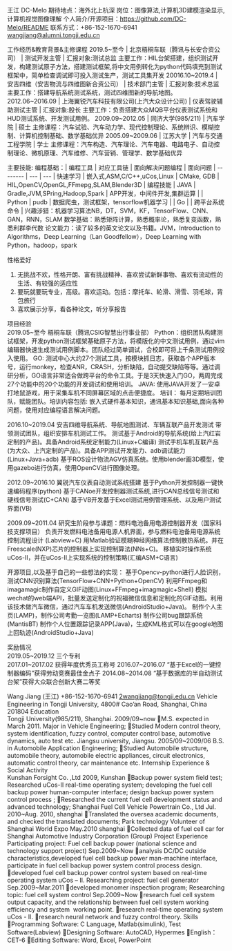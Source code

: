 王江 DC-Melo
期待地点：海外北上杭深
岗位：图像算法,计算机3D建模渲染显示,计算机视觉图像理解
个人简介/开源项目：https://github.com/DC-Melo/README
联系方式：+86-152-1670-6941 wangjiang@alumni.tongji.edu.cn

工作经历&教育背景&主修课程
2019.5~至今     | 北京梧桐车联（腾讯与长安合资公司）         | 测试开发主管         | 汇报对象:测试总监
主要工作：HIL台架搭建，组织测试开发，构建测试原子方法，搭建测试框架,将中文用例转化为python代码填充到测试框架中，简单检查调试即可投入测试生产，测试工具集开发
20016.10~2019.4 | 安吉四维（安吉物流与四维图新合资公司）     | 技术部门主管         | 汇报对象:技术总监
主要工作：搭建导航系统测试系统，测试四维图新的导航地图。
2012.06~2016.09 | 上海翼锐汽车科技有限公司(上汽大众设计公司) | 仪表驾驶辅助测试主管 | 汇报对象:股长
主要工作：负责搭建大众MQB平台仪表测试系统和HUD测试系统、开发测试用例。
2009.09~2012.05 | 同济大学(985/211)                          | 汽车学院             | 硕士
主修课程：汽车试验、汽车动力学、现代控制理论、系统辨识、模糊控制、计算机控制基础、数学基础优异
2005.09~2009.06 | 江苏大学                                   | 汽车与交通工程学院   | 学士
主修课程：汽车构造、汽车理论、汽车电器、电路电子、自动控制理论、微机原理、汽车维修、汽车营销、管理学、数学基础优异

主要技能:
编程基础：| 编程工具                    | 对应工具链                      | 面向解决问题编程                        |
面向问题  | --------                    | ---                             | ---                                     |
快速学习  | 嵌入式,ASM,C/C++,uCos,Linux | CMake, GDB                      | HIL,OpenCV,OpenGL,FFmepg,SLAM,Blender3D |
编程技能  | JAVA                        | Gradle,JVM,SPring,Hadoop,Spark | APP开发，中间件开发,集群运算            |
          | Python                      | pudb                            | 数据爬虫，测试框架，tensorflow机器学习  |
          | Go                          |                                 | 跨平台系统命令                          |
兴趣涉猎：机器学习算法NB，DT，SVM，KF，TensorFlow、CNN、GAN，RNN，SLAM
数学基础：熟悉矩阵计算，熟悉概率论，熟悉复变函数，熟悉利群李代数
论文能力：读了较多的英文论文以及书籍。JVM，Introduction to Algorithms，Deep Learning（Lan Goodfellow），Deep Learning with Python，hadoop，spark

性格爱好																							
1. 无挑战不欢，性格开朗、富有挑战精神、喜欢尝试新鲜事物、喜欢有流动性的生活、有较强的适应性
2. 要玩就要玩专业，高级。喜欢运动。包括：摩托车、轮滑、滑雪、羽毛球，背包旅行
3. 喜欢展示分享，看各种论文，听分享报告

项目经验																							  
2019.05~至今			梧桐车联（腾讯CSIG智慧出行事业部）
Python：组织团队构建测试框架，开发python测试框架基础原子方法，将模版化的中文测试用例，通过vim编辑器快速生成测试用例脚本。团队经过简单调试，合校即可将上千条测试用例投入使用。
GO:     测试中心大约27个测试工具，按模块抓日志，获取各个APP版本号，运行monkey，检查ANR，CRASH，分析缺陷，自动提交缺陷等等。通过调研分析，GO语言非常适合做跨平台的命令工具。于是3天快速入门GO，两周完成27个功能中的20个功能的开发调试和使用培训。
JAVA:   使用JAVA开发了一安卓打地鼠游戏，用于采集车机不同屏幕区域的点击便捷度。
培训：  每月定期培训团队，赋能团队。培训内容包括: 嵌入式硬件基本知识，通讯基本知识基础,面向各种问题，使用对应编程语言解决问题。

2016.10~2019.04		安吉四维导航系统、导航地图测试、车辆互联产品开发测试
带领测试团队，组织安排车机测试工作。
测试基于Android的导航系统(给上汽红岩定制的产品)。具备Android系统定制能力(Linux+C编译)
测试手机车机互联产品(为大众、上汽定制的产品)。具备APP测试开发能力、adb调试能力(Linux+Java+adb)
基于ROS设计物流AGV仿真系统。使用blender画3D模型，使用gazebo进行仿真，使用OpenCV进行图像处理。

2012.09~2016.10		翼锐汽车仪表自动测试系统搭建
基于Python开发控制器一键快速编码程序(python)
基于CANoe开发控制器测试系统,进行CAN总线信号测试和硬线信号测试(C+CAN)
基于VB开发基于Excel测试用例管理系统、以及用户测试界面(VB)

2009.09~2011.04		研究生阶段参与课题：燃料电池备用电源控制器开发（国家科技支撑项目）
负责开发燃料电池备用电源人机界面，参与燃料电池备用电源系统控制流程设计 (Labview+C)
用Matlab验证模糊神经网络算法控制散热系统。并在Freescale(NXP)芯片的控制器上实现控制算法(NNs+C)。
移植实时操作系统uCos-II，并在uCos-II上实现系统的控制策略(汇编ASM+C语言)

开源项目,以及基于自己的一些想法的实现：
基于Opencv-python进行人脸识别，测试CNN识别算法(TensorFlow+CNN+Python+OpenCV)
利用FFmpeg和imagamagic制作自定义GIF动图(Linux+FFmpeg+imagmagic+Shell)
模拟wechat的web端API，批量发送定制化的祝福微信信息和定制化的GIF动图。利用该技术做汽车微信，通过汽车车机发送微信(AndroidStudio+Java)。
制作个人主页(LAMP)，制作公司考勤一览图(LAMP+Echarts)
制作公司bug跟踪系统(MantisBT)
制作个人位置跟踪记录APP(Java)，生成KML格式可以在google地图上回轨迹(AndroidStudio+Java)

奖励情况																							
2019.05~2019.12		三个专利		
2017.01~2017.02		获得年度优秀员工称号
2016.07~2016.07		“基于Excel的一键控制器编码”获得劳动竞赛最佳金点子
2014.08~2014.08		“基于数据库的半自动测试台架”获得大众联合创新大赛二等奖

Wang Jiang (王江)
+86-152-1670-6941 	2wangjiang@tongji.edu.cn
Vehicle Engineering in Tongji University, 4800# Cao’an Road, Shanghai, China 201804
Education                                                                      
Tongji University(985/211), Shanghai. 				                                            2009/09~now
M.S. expected in March 2011. Major in Vehicle Engineering;
Studied Modern control theory, system identification, fuzzy control, computer control base, automotive dynamics, auto test etc.
Jiangsu university, Jiangsu. 	                                                              2005/09~2009/06
B.S. in Automobile Application Engineering;
Studied Automobile structure, automobile theory, automobile electric appliances, circuit electronics, automatic control theory, car maintenance etc.
Internship Experience & Social Activity                                                       
Kunshan  Forsight Co. ,Ltd	 			         					                          2009, Kunshan
Backup power system field test; Researched uCos-II real-time operating system; developing the fuel cell backup power human-computer interface; design backup power system control process ;
Researched the current fuel cell development status and advanced technology;
Shanghai Fuel Cell Vehicle Powertrain Co., Ltd                       Jul. 2010~Aug. 2010, shanghai
Translated the oversea academic documents, and checked the translated documents;
Park technology Volunteer of Shanghai World Expo         			                    May.2010 shanghai 
Collected data of fuel cell car for Shanghai Automotive Industry Corporation (Group)
Project Experience													                                    
Participating project: Fuel cell backup power (national science and technology support project)                                                          Sep.2009~Now
analysis DC/DC outside characteristics,developed fuel cell backup power man-machine interface, participate in fuel cell backup power system control process design.
developed fuel cell backup power control system based on real-time operating system uCos – II.
Researching project: fuel cell generator                        			               Sep.2009~Mar.2011
developed monomer inspection program;
Researching topic: fuel cell system control                        			               Sep.2009~Now
research fuel cell system output capacity, and the relationship between fuel cell system working efficiency and system  working point.
research real-time operating system uCos - II.
research neural network and fuzzy control theory.
Skills																			                            
Programming Software: C Language, Matlab(simulink), Test Software(Labview)
Designing Software: AutoCAD, Hypermes
English：CET-6
Editing Software: Word, Excel, PowerPoint 
